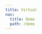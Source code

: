 ```yaml
---
title: Virtual
nav:
  title: Demo
  path: /demo
---
```


<code src="../examples/virtual.tsx"></code>
